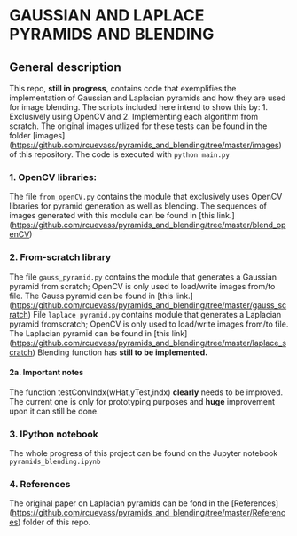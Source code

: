 # GAUSSIAN AND LAPLACE PYRAMIDS AND BLENDING

## General description

This repo, **still in progress**,  contains code that exemplifies the implementation of Gaussian and Laplacian pyramids and how they are used for image blending. The scripts included here intend to show this by: 1. Exclusively using OpenCV and 2. Implementing each algorithm from scratch. 
The original images utlized for these tests can be found in the folder [images] (https://github.com/rcuevass/pyramids_and_blending/tree/master/images) of this repository. 
The code is executed with `python main.py`

### 1. OpenCV libraries: 

The file `from_openCV.py` contains the module that exclusively uses OpenCV libraries for pyramid generation as well as blending. The sequences of images generated with this module can be found in [this link.] (https://github.com/rcuevass/pyramids_and_blending/tree/master/blend_openCV)

### 2. From-scratch library

The file `gauss_pyramid.py` contains the module that generates a Gaussian pyramid from scratch; OpenCV is only used to load/write images from/to file. The Gauss pyramid can be found in [this link.] (https://github.com/rcuevass/pyramids_and_blending/tree/master/gauss_scratch) 
File `laplace_pyramid.py` contains module that generates a Laplacian pyramid fromscratch; OpenCV is only used to load/write images from/to file. The Laplacian pyramid can be found in [this link] (https://github.com/rcuevass/pyramids_and_blending/tree/master/laplace_scratch)
Blending function has **still to be implemented.**

#### 2a. Important notes

The function testConvIndx(wHat,yTest,indx) **clearly** needs to be improved. The current one is only for prototyping purposes and **huge** improvement upon it can still be done.

### 3. IPython notebook

The whole progress of this project can be found on the Jupyter notebook `pyramids_blending.ipynb`

### 4. References

The original paper on Laplacian pyramids can be fond in the [References] (https://github.com/rcuevass/pyramids_and_blending/tree/master/References) folder of this repo.
